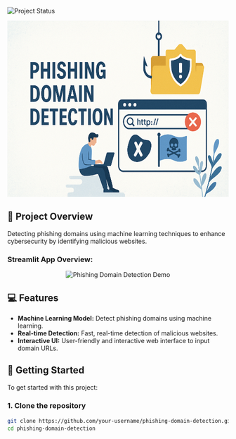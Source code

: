 ![Project Status](https://img.shields.io/badge/Project%20Status-Completed-green?style=for-the-badge&logo=github)

<p align="center">
  <img src="templates/assets/image1.png" alt="Phishing Domain Detection" width="1000" height="400"/>
</p>


## 📌 Project Overview
Detecting phishing domains using machine learning techniques to enhance cybersecurity by identifying malicious websites.

### **Streamlit App Overview:**

<p align="center">
  <img src="templates/assets/gif_demo1.gif" alt="Phishing Domain Detection Demo" width="1000" height="500"/>
</p>

## 💻 Features

- **Machine Learning Model:** Detect phishing domains using machine learning.
- **Real-time Detection:** Fast, real-time detection of malicious websites.
- **Interactive UI:** User-friendly and interactive web interface to input domain URLs.

## 🚀 Getting Started

To get started with this project:

### 1. Clone the repository

```bash
git clone https://github.com/your-username/phishing-domain-detection.git
cd phishing-domain-detection
